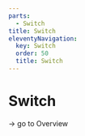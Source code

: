 ```yaml
---
parts:
  - Switch
title: Switch
eleventyNavigation:
  key: Switch
  order: 50
  title: Switch
---
```

# Switch

-> go to Overview
